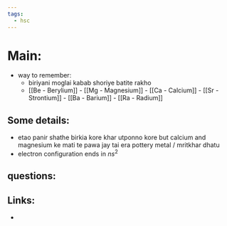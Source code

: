 ```yaml
---
tags:
  - hsc
---
```

# Main:
- way to remember: 
	- biriyani moglai kabab shoriye batite rakho
	- [[Be - Berylium]] - [[Mg - Magnesium]] - [[Ca - Calcium]] - [[Sr - Strontium]] - [[Ba - Barium]] - [[Ra - Radium]] 
## Some details:
- etao panir shathe birkia kore khar utponno kore but calcium and magnesium ke mati te pawa jay tai era pottery metal / mritkhar dhatu 
- electron configuration ends in $ns^2$ 
## questions:

## Links:
- 